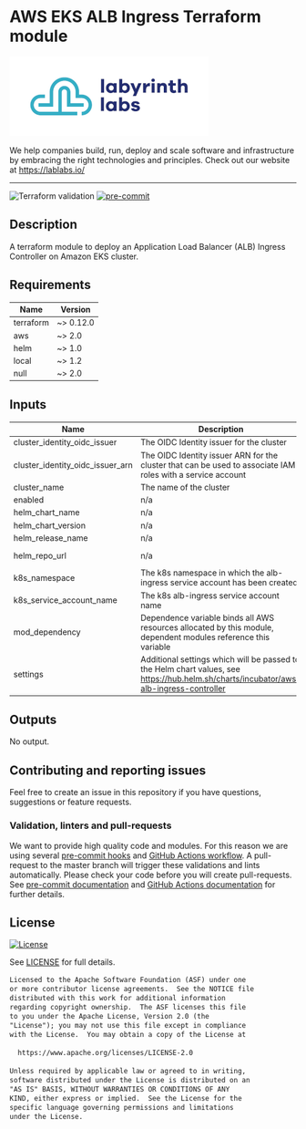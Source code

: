 # AWS EKS ALB Ingress Terraform module

[![Labyrinth Labs logo](ll-logo.png)](https://www.lablabs.io)

We help companies build, run, deploy and scale software and infrastructure by embracing the right technologies and principles. Check out our website at https://lablabs.io/

---

![Terraform validation](https://github.com/lablabs/terraform-aws-eks-alb-ingress/workflows/Terraform%20validation/badge.svg?branch=master)
[![pre-commit](https://img.shields.io/badge/pre--commit-enabled-success?logo=pre-commit&logoColor=white)](https://github.com/pre-commit/pre-commit)

## Description

A terraform module to deploy an Application Load Balancer (ALB) Ingress Controller on Amazon EKS cluster.

<!-- BEGINNING OF PRE-COMMIT-TERRAFORM DOCS HOOK -->
## Requirements

| Name | Version |
|------|---------|
| terraform | ~> 0.12.0 |
| aws | ~> 2.0 |
| helm | ~> 1.0 |
| local | ~> 1.2 |
| null | ~> 2.0 |

## Inputs

| Name | Description | Type | Default | Required |
|------|-------------|------|---------|:--------:|
| cluster\_identity\_oidc\_issuer | The OIDC Identity issuer for the cluster | `string` | n/a | yes |
| cluster\_identity\_oidc\_issuer\_arn | The OIDC Identity issuer ARN for the cluster that can be used to associate IAM roles with a service account | `string` | n/a | yes |
| cluster\_name | The name of the cluster | `string` | n/a | yes |
| enabled | n/a | `bool` | n/a | yes |
| helm\_chart\_name | n/a | `string` | `"aws-alb-ingress-controller"` | no |
| helm\_chart\_version | n/a | `string` | `"0.1.13"` | no |
| helm\_release\_name | n/a | `string` | `"aws-alb-ingress-controller"` | no |
| helm\_repo\_url | n/a | `string` | `"http://storage.googleapis.com/kubernetes-charts-incubator"` | no |
| k8s\_namespace | The k8s namespace in which the alb-ingress service account has been created | `string` | `"alb-ingress"` | no |
| k8s\_service\_account\_name | The k8s alb-ingress service account name | `string` | `"aws-alb-ingress-controller"` | no |
| mod\_dependency | Dependence variable binds all AWS resources allocated by this module, dependent modules reference this variable | `any` | `null` | no |
| settings | Additional settings which will be passed to the Helm chart values, see https://hub.helm.sh/charts/incubator/aws-alb-ingress-controller | `map(any)` | `{}` | no |

## Outputs

No output.

<!-- END OF PRE-COMMIT-TERRAFORM DOCS HOOK -->

## Contributing and reporting issues

Feel free to create an issue in this repository if you have questions, suggestions or feature requests.

### Validation, linters and pull-requests

We want to provide high quality code and modules. For this reason we are using
several [pre-commit hooks](.pre-commit-config.yaml) and
[GitHub Actions workflow](.github/workflows/main.yml). A pull-request to the
master branch will trigger these validations and lints automatically. Please
check your code before you will create pull-requests. See
[pre-commit documentation](https://pre-commit.com/) and
[GitHub Actions documentation](https://docs.github.com/en/actions) for further
details.


## License

[![License](https://img.shields.io/badge/License-Apache%202.0-blue.svg)](https://opensource.org/licenses/Apache-2.0)

See [LICENSE](LICENSE) for full details.

    Licensed to the Apache Software Foundation (ASF) under one
    or more contributor license agreements.  See the NOTICE file
    distributed with this work for additional information
    regarding copyright ownership.  The ASF licenses this file
    to you under the Apache License, Version 2.0 (the
    "License"); you may not use this file except in compliance
    with the License.  You may obtain a copy of the License at

      https://www.apache.org/licenses/LICENSE-2.0

    Unless required by applicable law or agreed to in writing,
    software distributed under the License is distributed on an
    "AS IS" BASIS, WITHOUT WARRANTIES OR CONDITIONS OF ANY
    KIND, either express or implied.  See the License for the
    specific language governing permissions and limitations
    under the License.
